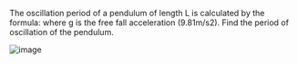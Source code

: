 The oscillation period of a pendulum of length L is calculated by the formula: where g is the free fall acceleration (9.81m/s2). Find the period of oscillation of the pendulum.

![image](https://user-images.githubusercontent.com/66295121/190151741-4d6d9c41-b39e-458e-ad05-1821b8536b80.png)

